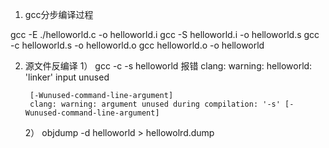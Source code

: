 1. gcc分步编译过程

gcc -E ./helloworld.c -o helloworld.i
gcc -S helloworld.i -o helloworld.s
gcc -c helloworld.s -o helloworld.o
gcc helloworld.o -o helloworld

2. 源文件反编译 
    1） gcc -c -s helloworld 报错
        clang: warning: helloworld: 'linker' input unused 
        
        [-Wunused-command-line-argument]
        clang: warning: argument unused during compilation: '-s' [-Wunused-command-line-argument]

    2） objdump -d helloworld > hellowolrd.dump